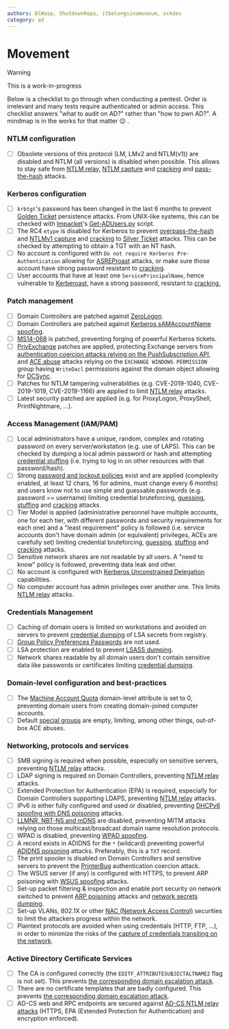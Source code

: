 ```yaml
---
authors: BlWasp, ShutdownRepo, itbelongsinamuseum, sckdev
category: ad
---
```


# Movement

> [!WARNING]
> This is a work-in-progress

Below is a checklist to go through when conducting a pentest. Order is irrelevant and many tests require authenticated or admin access. This checklist answers "what to audit on AD?" rather than "how to pwn AD?". A mindmap is in the works for that matter :wink: . 

### NTLM configuration

* [ ] Obsolete versions of this protocol (LM, LMv2 and NTLM(v1)) are disabled and NTLM (all versions) is disabled when possible. This allows to stay safe from [NTLM relay](ntlm/relay), [NTLM capture](ntlm/capture) and [cracking](credentials/cracking#tips-and-tricks) and [pass-the-hash](ntlm/pth) attacks.

### Kerberos configuration

* [ ] `krbtgt`'s password has been changed in the last 6 months to prevent [Golden Ticket](../persistence/kerberos/forged-tickets) persistence attacks. From UNIX-like systems, this can be checked with [Impacket](https://github.com/SecureAuthCorp/impacket/)'s [Get-ADUsers.py](https://github.com/SecureAuthCorp/impacket/blob/master/examples/GetADUsers.py) script.
* [ ] The RC4 `etype` is disabled for Kerberos to prevent [overpass-the-hash](kerberos/opth) and [NTLMv1 capture](ntlm/capture) and [cracking](credentials/cracking#tips-and-tricks) to [Silver Ticket](../persistence/kerberos/forged-tickets) attacks. This can be checked by attempting to obtain a TGT with an NT hash.
* [ ] No account is configured with `Do not require Kerberos Pre-Authentication` allowing for [ASREProast](kerberos/asreproast) attacks, or make sure those account have strong password resistant to [cracking](credentials/cracking).
* [ ] User accounts that have at least one `ServicePrincipalName`, hence vulnerable to [Kerberoast](kerberos/kerberoast), have a strong password, resistant to [cracking.](credentials/cracking)

### Patch management

* [ ] Domain Controllers are patched against [ZeroLogon](netlogon/zerologon).
* [ ] Domain Controllers are patched against [Kerberos sAMAccountName spoofing](kerberos/samaccountname-spoofing).
* [ ] [MS14-068](kerberos/forged-tickets/ms14-068) is patched, preventing forging of powerful Kerberos tickets.
* [ ] [PrivExchange](exchange-services/privexchange) patches are applied, protecting Exchange servers from [authentication coercion attacks relying on the PushSubscription API](mitm-and-coerced-authentications/pushsubscription-abuse), and [ACE abuse](dacl/) attacks relying on the `EXCHANGE WINDOWS PERMISSION` group having `WriteDacl` permissions against the domain object allowing for [DCSync](credentials/dumping/dcsync).
* [ ] Patches for NTLM tampering vulnerabilities (e.g. CVE-2019-1040, CVE-2019-1019, CVE-2019-1166) are applied to limit [NTLM relay](ntlm/relay) attacks.
* [ ] Latest security patched are applied (e.g. for ProxyLogon, ProxyShell, PrintNightmare, ...).

### Access Management (IAM/PAM)

* [ ] Local administrators have a unique, random, complex and rotating password on every server/workstation (e.g. use of LAPS). This can be checked by dumping a local admin password or hash and attempting [credential stuffing](credentials/bruteforcing/stuffing) (i.e. trying to log in on other resources with that password/hash).
* [ ] Strong [password and lockout policies](../recon/password-policy) exist and are applied (complexity enabled, at least 12 chars, 16 for admins, must change every 6 months) and users know not to use simple and guessable passwords (e.g. password == username) limiting credential bruteforcing, [guessing](credentials/bruteforcing/guessing), [stuffing](credentials/bruteforcing/stuffing) and [cracking](credentials/cracking) attacks.
* [ ] Tier Model is applied (administrative personnel have multiple accounts, one for each tier, with different passwords and security requirements for each one) and a "least requirement" policy is followed (i.e. service accounts don't have domain admin (or equivalent) privileges, ACEs are carefully set) limiting credential bruteforcing, [guessing](credentials/bruteforcing/guessing), [stuffing](credentials/bruteforcing/stuffing) and [cracking](credentials/cracking) attacks.
* [ ] Sensitive network shares are not readable by all users. A "need to know" policy is followed, preventing data leak and other.
* [ ] No account is configured with [Kerberos Unconstrained Delegation](kerberos/delegations/#unconstrained-delegations) capabilities.
* [ ] No computer account has admin privileges over another one. This limits [NTLM relay](ntlm/relay) attacks.

### Credentials Management

* [ ] Caching of domain users is limited on workstations and avoided on servers to prevent [credential dumping](credentials/dumping/index) of LSA secrets from registry.
* [ ] [Group Policy Preferences Passwords](credentials/dumping/group-policies-preferences) are not used.
* [ ] LSA protection are enabled to prevent [LSASS dumping](credentials/dumping/lsass).
* [ ] Network shares readable by all domain users don't contain sensitive data like passwords or certificates limiting [credential dumping](credentials/dumping/network-shares).

### Domain-level configuration and best-practices

* [ ] The [Machine Account Quota](builtins/machineaccountquota) domain-level attribute is set to 0, preventing domain users from creating domain-joined computer accounts.
* [ ] Default [special groups](builtins/security-groups) are empty, limiting, among other things, out-of-box ACE abuses.

### Networking, protocols and services

* [ ] SMB signing is required when possible, especially on sensitive servers, preventing [NTLM relay](ntlm/relay) attacks.
* [ ] LDAP signing is required on Domain Controllers, preventing [NTLM relay](ntlm/relay) attacks.
* [ ] Extended Protection for Authentication (EPA) is required, especially for Domain Controllers supporting LDAPS, preventing [NTLM relay](ntlm/relay) attacks.
* [ ] IPv6 is either fully configured and used or disabled, preventing [DHCPv6 spoofing with DNS poisoning](mitm-and-coerced-authentications/dhcpv6-spoofing) attacks.
* [ ] [LLMNR, NBT-NS and mDNS](mitm-and-coerced-authentications/llmnr-nbtns-mdns-spoofing) are disabled, preventing MITM attacks relying on those multicast/broadcast domain name resolution protocols.
* [ ] WPAD is disabled, preventing [WPAD spoofing](mitm-and-coerced-authentications/wpad-spoofing).
* [ ] A record exists in ADIDNS for the `*` (wildcard) preventing powerful [ADIDNS poisoning](mitm-and-coerced-authentications/adidns-spoofing) attacks. Preferably, this is a `TXT` record.
* [ ] The print spooler is disabled on Domain Controllers and sensitive servers to prevent the [PrinterBug](print-spooler-service/printerbug) authentication coercion attack.
* [ ] The WSUS server (if any) is configured with HTTPS, to prevent ARP poisoning with [WSUS spoofing](mitm-and-coerced-authentications/wsus-spoofing) attacks.
* [ ] Set-up packet filtering & inspection and enable port security on network switched to prevent [ARP poisoning](mitm-and-coerced-authentications/arp-poisoning) attacks and [network secrets dumping](credentials/dumping/network-protocols). 
* [ ] Set-up VLANs, 802.1X or other [NAC (Network Access Control)](../../physical/networking/network-access-control) securities to limit the attackers progress within the network.
* [ ] Plaintext protocols are avoided when using credentials (HTTP, FTP, ...), in order to minimize the risks of the [capture of credentials transiting on the network](credentials/dumping/network-protocols).

### Active Directory Certificate Services

* [ ] The CA is configured correctly (the `EDITF_ATTRIBUTESUBJECTALTNAME2` flag is not set). This prevents [the corresponding domain escalation attack](adcs/certificate-authority).
* [ ] There are no certificate templates that are badly configured. This prevents [the corresponding domain escalation attack](adcs/certificate-templates).
* [ ] AD-CS web and RPC endpoints are secured against [AD-CS NTLM relay attacks](adcs/unsigned-endpoints) (HTTPS, EPA (Extended Protection for Authentication) and encryption enforced).